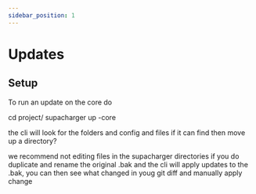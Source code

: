 ```yaml
---
sidebar_position: 1
---
```


# Updates 

## Setup

To run an update on the core do 

cd  project/ supacharger up -core

the cli will look for the folders and config and files if it can find then move up a directory?

we recommend not editing files in the supacharger directories if you do duplicate and rename the original .bak and the cli will apply updates to the .bak, you can then see what changed in youg git diff and manually apply change